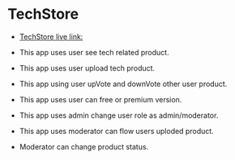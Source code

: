 # TechStore


- [TechStore live link:](https://creative-technology-f4fea.web.app)

- This app uses user see tech related product.
- This app uses user upload tech product.
- This app using user upVote and downVote other user product.
- This app uses user can free or premium version.
- This app uses admin change user role as admin/moderator.
- This app uses moderator can flow users uploded product.  
- Moderator can change product status.  